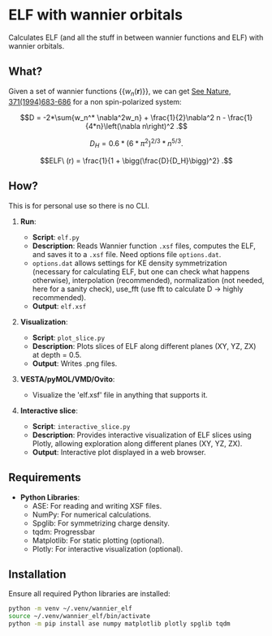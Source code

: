 # ELF with wannier orbitals

Calculates ELF (and all the stuff in between wannier functions and ELF) with wannier orbitals.

## What?

Given a set of wannier functions $\{\{w_n(\mathbf{r})\}\}$, we can get [See Nature, 371(1994)683-686](https://www.nature.com/articles/371683a0) for a non spin-polarized system:

$$D = -2*\sum{w_n^* \nabla^2w_n} + \frac{1}{2}\nabla^2 n  -  \frac{1}{4*n}\left(\nabla n\right)^2 .$$

$$D_{H} = 0.6*\left(6*\pi^2\right)^{2/3}*n^{5/3} .$$

$$ELF\ (r) = \frac{1}{1 + \bigg(\frac{D}{D_H}\bigg)^2} .$$

## How?
 
This is for personal use so there is no CLI.

1. **Run**: 
   - **Script**: `elf.py`
   - **Description**: Reads Wannier function `.xsf` files, computes the ELF, and saves it to a `.xsf` file. Need options file `options.dat`. 
   - `options.dat` allows settings for KE density symmetrization (necessary for calculating ELF, but one can check what happens otherwise), interpolation (recommended), normalization (not needed, here for a sanity check), use_fft (use fft to calculate D -> highly recommended).
   - **Output**: `elf.xsf`

2. **Visualization**:
   - **Script**: `plot_slice.py`
   - **Description**: Plots slices of ELF along different planes (XY, YZ, ZX) at depth = 0.5.
   - **Output**: Writes .png files.

3. **VESTA/pyMOL/VMD/Ovito**:
   - Visualize the 'elf.xsf' file in anything that supports it.

4. **Interactive slice**:
   - **Script**: `interactive_slice.py`
   - **Description**: Provides interactive visualization of ELF slices using Plotly, allowing exploration along different planes (XY, YZ, ZX).
   - **Output**: Interactive plot displayed in a web browser.

## Requirements

- **Python Libraries**:
  - ASE: For reading and writing XSF files.
  - NumPy: For numerical calculations.
  - Spglib: For symmetrizing charge density.
  - tqdm: Progressbar
  - Matplotlib: For static plotting (optional).
  - Plotly: For interactive visualization (optional).

## Installation

Ensure all required Python libraries are installed:

```bash
python -m venv ~/.venv/wannier_elf
source ~/.venv/wannier_elf/bin/activate
python -m pip install ase numpy matplotlib plotly spglib tqdm
